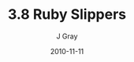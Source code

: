 ---
title: '3.8 Ruby Slippers'
alt: 'Mysteries of the Arcana'
date: '2010-11-11'
author: 'J Gray'
artist: 'Keira'
chapter: '3 Two by Two'
filler: false
---